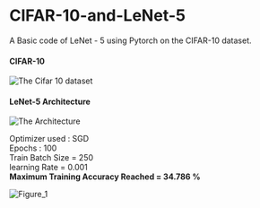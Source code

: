 # CIFAR-10-and-LeNet-5     
A Basic code of LeNet - 5 using Pytorch on the CIFAR-10 dataset.  
  
 #### CIFAR-10     
![The Cifar 10 dataset](https://corochann.com/wp-content/uploads/2017/04/cifar10_plot.png)  
  
   
 #### LeNet-5 Architecture   
![The Architecture](https://www.researchgate.net/profile/Sheraz_Khan8/publication/321586653/figure/fig4/AS:568546847014912@1512563539828/The-LeNet-5-Architecture-a-convolutional-neural-network.png)  

Optimizer used : SGD   
Epochs : 100  
Train Batch Size = 250   
learning Rate = 0.001  
**Maximum Training Accuracy Reached = 34.786 %**  

![Figure_1](https://user-images.githubusercontent.com/45620309/79049461-73753100-7c41-11ea-9843-b6682394ef32.png)  
